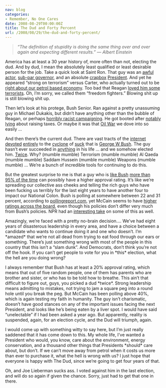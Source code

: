```yaml
---
nav: blog
categories:
- Remember, No One Cares
date: 2008-08-29T00:00:00Z
title: The Dud and Forty Percent
url: /2008/08/29/the-dud-and-forty-percent/
---
```


> *“The definition of stupidity is doing the same thing over and over again and expecting different results.” — Albert Einstein*

America has at least a 30 year history of, more often than not, electing the dud. And by dud, I mean the absolutely least qualified or least desirable person for the job. Take a quick look at Saint Ron. That guy was an [awful actor][1], [sub-par governor][2], and an absolute [crapbox][3] [President][4]. And yet he appeared “strong on terrorism” versus Carter, who actually turned out to be [right about our petrol based economy][5]. Too bad that Reagan [loved him some terrorists][6]. Oh, I’m sorry, we called them “freedom fighters.” Blowing shit up is still blowing shit up.

 [1]: http://www.imdb.com/title/tt0043325/
 [2]: http://www.observer.com/2008/if-mccains-apostate-so-was-reagan
 [3]: http://www.neilrogers.com/news/articles/2004061209.html
 [4]: http://www.pbs.org/newshour/bb/economy/jan-june04/reagan_6-10-04.html
 [5]: http://www.commondreams.org/views05/0503-22.htm
 [6]: http://www.gwu.edu/~nsarchiv/nsa/publications/irancontra/irancon.html

Then let’s look at his protege, Bush Senior. Ran against a pretty unassuming guy in Michael Dukakis, but didn’t have anything other than the bubble of Reagan, or perhaps [horribly racist campaigning][7]. He got booted after [notably lying][8] about raising taxes. Or maybe it was that [Oil War][9] we dove into so easily …

 [7]: http://www.youtube.com/watch?v=EC9j6Wfdq3o
 [8]: http://en.wikipedia.org/wiki/Read_my_lips:_no_new_taxes
 [9]: http://www.spike.com/video/hidden-wars-of/2677786

And then there’s the current dud. There are vast tracts of the [internet][10] [devoted][11] [entirely][12] to the [cyclone][13] of [suck][14] that is [George W Bush][15]. The guy hasn’t ever succeeded in [anything][16] in his life … and we somehow elected him. [Twice][17]. Why? (mumble mumble) Terrorism (mumble mumble) Al Qaeda (mumble mumble) Saddam Hussein (mumble mumble) Weapons (mumble mumble) … We’re a bunch of incredible tools for continuing to do this.

 [10]: http://www.snopes.com/politics/bush/google.asp
 [11]: http://www.truthdig.com/report/item/20080318_bushs_legacy_of_failure/
 [12]: http://www.ourfuture.org/blog-entry/bushs-global-failure-tour
 [13]: http://opinionator.blogs.nytimes.com/2006/09/08/george-bush-awful-president-or-the-awful-est-president/
 [14]: http://www.nytimes.com/2006/08/28/us/nationalspecial/28bush.html
 [15]: http://supremeirony.blogspot.com/2006/01/george-bush-complete-failure.html
 [16]: http://alaric3rh.home.sprynet.com/science/bceo.html
 [17]: http://www.slate.com/id/2109275/

But the greatest surprise to me is that a guy who is [like Bush][18] [more than 95% of the time][19] can possibly have a higher approval rating. It’s like we’re spreading our collective ass cheeks and telling the rich guys who have been fucking us terribly for the last eight years to have another four to impact our National Colon. Bush is polling at somewhere between 22 and 31 percent, according to [pollingreport.com][20], yet McCain seems to have [higher ratings across the board][21], even though his policies don’t differ very much from Bush’s policies. NPR had an [interesting take][22] on some of this as well.

 [18]: http://www.salon.com/opinion/feature/2008/03/12/mccain/
 [19]: http://www.huffingtonpost.com/2008/05/27/mccain-voted-with-bush-10_n_103718.html
 [20]: http://www.pollingreport.com/BushJob.htm
 [21]: http://www.pollingreport.com/wh08.htm
 [22]: http://www.npr.org/templates/story/story.php?storyId=18299693

Amazingly, we’re faced with a pretty no-brain decision…. We’ve had eight years of disasterous leadership in every area, and have a choice between a candidate who wants to continue doing it and one who doesn’t. I’m \*amazed\* that we’re not all dead from trying to eat food through our ears or something. There’s just something wrong with most of the people in this country that this isn’t a “slam dunk”. And Democrats, don’t think you’re not off the hook. If you can’t get people to vote for you in \*this\* election, what the hell are you doing wrong?

I always remember that Bush has at least a 20% approval rating, which means that out of five random people, one of them has parents who are brother and sister, or who has to be told how to breathe. This ain’t that difficult to figure out, guys, you picked a dud \*twice\*. Strong leadership means admitting to mistakes, not trying to jam a square peg into a round hole until you break the peg. But McCain has been polling above 40%, which is again testing my faith in humanity. The guy isn’t charismatic, doesn’t have good stances on any of the important issues facing the next President, and looks like he’s being eaten by a liver spot. I would have said “unelectable” if I had been asked a year ago. But apparently, reality is suspended, again, for an election cycle, and the Dud will triumph, again.

I would come up with something witty to say here, but I’m just really saddened that it has come down to this. My whole life, I’ve wanted a President who would, you know, care about the environment, energy conservation, and a thousand other things that Presidents \*should\* care about, but don’t. If we can’t move away from petrol when it costs us more than ever to purchase it, what the hell is wrong with us? I just hope that everyone is happy with The Dud, since we’re going to get four years of that.

Oh, and Joe Lieberman sucks ass. I voted against him in the last election, and will do so again if given the chance. Sorry, just had to get that one in there.
